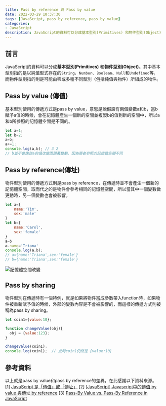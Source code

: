 ```yaml
---
title: Pass by reference 與 Pass by value
date: 2022-03-29 10:37:30
tags: [JavaScript, pass by reference, pass by value]
categories:
- JavaScript
description: JavaScript的資料可以分成基本型別(Primitives) 和物件型別(Object)。其中基本型別指的是以純值型式存在的String、Number、Boolean、Null和Undefined等，而物件型別指的則是可能由零或多種不同型別（包括純值與物件）所組成的物件。
---
```

## 前言

JavaScript的資料可以分成**基本型別(Primitives)** 和**物件型別(Object)**。其中基本型別指的是以純值型式存在的`String`、`Number`、`Boolean`、`Null`和`Undefined`等，而物件型別指的則是可能由零或多種不同型別（包括純值與物件）所組成的物件。

## Pass by value (傳值)

基本型別使用的傳遞方式是pass by value，意思是說假設有兩個變數a和b，當b賦予a值的時候，會在記憶體產生一個新的空間並複製b的值到新的空間中，所以a和b所參照的記憶體空間是不同的。

```javascript
let a=1;
let b=2;
a=b;
a+=1;
console.log(a,b); // 3 2
// b並不會應該a的值改變而跟著變動，因為兩者參照的記憶體空間不同
```

## Pass by reference(傳址)

物件型別使用的傳遞方式則是pass by reference，在傳遞時並不會產生一個新的記憶體空間，取而代之的是物件會參考相同的記憶體空間，所以當其中一個變數做更動時，另一個變數也會被影響。

```javascript
let a={
    name:'Tim',
    sex:'male'
}
let b={
    name:'Carol',
    sex:'female'
}
a=b
a.name='Triana'
console.log(a,b);
// a={name:'Triana',sex:'female'}
// b={name:'Triana',sex:'female'}
```

![記憶體空間改變](https://i.imgur.com/8hNoIDD.png)

## Pass by sharing

物件型別在傳遞時有一個特例，就是如果將物件當成參數帶入function時，如果物件被重新賦予值的時候，外部的變數內容是不會被影響的，而這樣的傳遞方式則被稱為pass by sharing。

```javascript
let coin1={value:10};

function changeValue(obj){
  obj = {value:123};
}

changeValue(coin1);
console.log(coin1);  // 此時coin1仍然是 {value:10}
```

## 參考資料

以上就是pass by value和pass by reference的差異，在此感謝以下資料來源。
[1] [JavaScript 是「傳值」或「傳址」](https://kuro.tw/posts/2017/12/08/JavaScript-%E6%98%AF%E3%80%8C%E5%82%B3%E5%80%BC%E3%80%8D%E6%88%96%E3%80%8C%E5%82%B3%E5%9D%80%E3%80%8D/)
[2] [[JavaScript] Javascript中的傳值 by value 與傳址 by reference](https://medium.com/itsems-frontend/javascript-pass-by-value-reference-sharing-5d6095ae030b)
[3] [Pass-By Value vs. Pass-By Reference in JavaScript](https://levelup.gitconnected.com/pass-by-value-vs-pass-by-reference-in-javascript-82fa8736c9f7)
